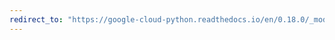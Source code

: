 ```yaml
---
redirect_to: "https://google-cloud-python.readthedocs.io/en/0.18.0/_modules/gcloud/monitoring/metric.html"
---
```

